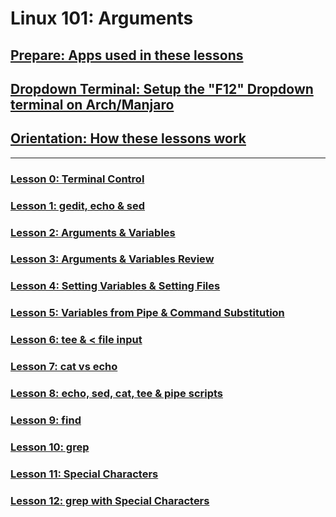 # Linux 101: Arguments

## [Prepare: Apps used in these lessons](https://github.com/inkVerb/VIP/blob/master/Prepare.md)

## [Dropdown Terminal: Setup the "F12" Dropdown terminal on Arch/Manjaro](https://github.com/inkVerb/VIP/blob/master/Arch-Drop-Terminal.md)

## [Orientation: How these lessons work](https://github.com/inkVerb/VIP/blob/master/Orientation.md)

___

### [Lesson 0: Terminal Control](https://github.com/inkVerb/vip/blob/master/101/Lesson-00.md)

### [Lesson 1: gedit, echo & sed](https://github.com/inkVerb/vip/blob/master/101/Lesson-01.md)

### [Lesson 2: Arguments & Variables](https://github.com/inkVerb/vip/blob/master/101/Lesson-02.md)

### [Lesson 3: Arguments & Variables Review](https://github.com/inkVerb/vip/blob/master/101/Lesson-03.md)

### [Lesson 4: Setting Variables & Setting Files](https://github.com/inkVerb/vip/blob/master/101/Lesson-04.md)

### [Lesson 5: Variables from Pipe & Command Substitution](https://github.com/inkVerb/vip/blob/master/101/Lesson-05.md)

### [Lesson 6: tee & < file input](https://github.com/inkVerb/vip/blob/master/101/Lesson-06.md)

### [Lesson 7: cat vs echo](https://github.com/inkVerb/vip/blob/master/101/Lesson-07.md)

### [Lesson 8: echo, sed, cat, tee & pipe scripts](https://github.com/inkVerb/vip/blob/master/101/Lesson-08.md)

### [Lesson 9: find](https://github.com/inkVerb/vip/blob/master/101/Lesson-09.md)

### [Lesson 10: grep](https://github.com/inkVerb/vip/blob/master/101/Lesson-10.md)

### [Lesson 11: Special Characters](https://github.com/inkVerb/vip/blob/master/101/Lesson-11.md)

### [Lesson 12: grep with Special Characters](https://github.com/inkVerb/vip/blob/master/101/Lesson-12.md)
